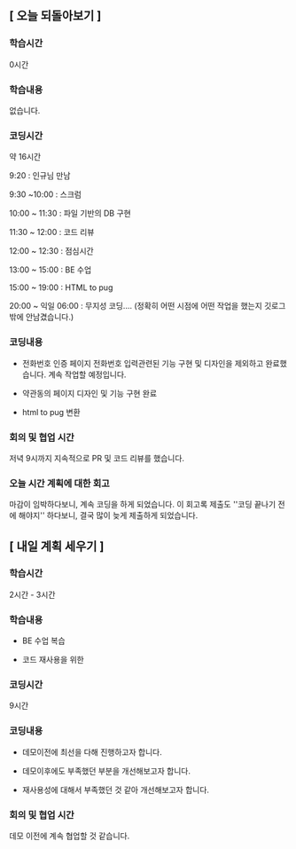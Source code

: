## [ 오늘 되돌아보기 ]

### 학습시간 

0시간

### 학습내용

없습니다.

### 코딩시간

약 16시간

9:20 : 인규님 만남

9:30 ~10:00 : 스크럼

10:00 ~ 11:30 : 파일 기반의 DB 구현

11:30 ~ 12:00 : 코드 리뷰

12:00 ~ 12:30 : 점심시간

13:00 ~ 15:00 : BE 수업

15:00 ~ 19:00 : HTML to pug

20:00 ~ 익일 06:00 : 무지성 코딩.... (정확히 어떤 시점에 어떤 작업을 했는지 깃로그밖에 안남겼습니다.)

### 코딩내용

* 전화번호 인증 페이지 전화번호 입력관련된 기능 구현 및 디자인을 제외하고 완료했습니다. 계속 작업할 예정입니다.

* 약관동의 페이지 디자인 및 기능 구현 완료
* html to pug 변환

### 회의 및 협업 시간

저녁 9시까지 지속적으로 PR 및 코드 리뷰를 했습니다.

### 오늘 시간 계획에 대한 회고

마감이 임박하다보니, 계속 코딩을 하게 되었습니다. 이 회고록 제출도 ''코딩 끝나기 전에 해야지'' 하다보니, 결국 많이 늦게 제출하게 되었습니다.



## [ 내일 계획 세우기 ]

### 학습시간

2시간 - 3시간

### 학습내용

* BE 수업 복습

* 코드 재사용을 위한 

### 코딩시간

9시간

### 코딩내용

* 데모이전에 최선을 다해 진행하고자 합니다.

* 데모이후에도 부족했던 부분을 개선해보고자 합니다.
* 재사용성에 대해서 부족했던 것 같아 개선해보고자 합니다.

### 회의 및 협업 시간

데모 이전에 계속 협업할 것 같습니다.
